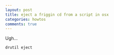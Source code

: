 ```yaml
---
layout: post
title: eject a friggin cd from a script in osx
categories: howtos
comments: true
---
```


Ugh...

    drutil eject

